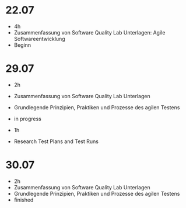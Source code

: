 # 22.07

* 4h
* Zusammenfassung von Software Quality Lab Unterlagen: Agile Softwareentwicklung 
* Beginn

# 29.07

* 2h
* Zusammenfassung von Software Quality Lab Unterlagen
* Grundlegende Prinzipien, Praktiken und Prozesse des agilen Testens 
* in progress

* 1h
* Research Test Plans and Test Runs

# 30.07

* 2h
* Zusammenfassung von Software Quality Lab Unterlagen
* Grundlegende Prinzipien, Praktiken und Prozesse des agilen Testens 
* finished
